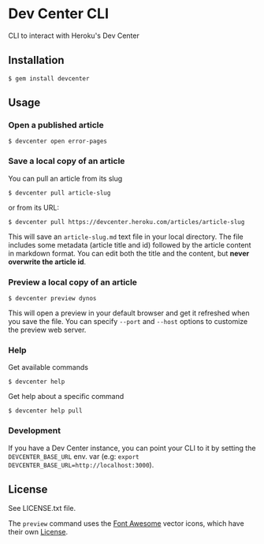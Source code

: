 # Dev Center CLI

CLI to interact with Heroku's Dev Center

## Installation

    $ gem install devcenter

## Usage

### Open a published article

    $ devcenter open error-pages

### Save a local copy of an article

You can pull an article from its slug

    $ devcenter pull article-slug

or from its URL:

    $ devcenter pull https://devcenter.heroku.com/articles/article-slug

This will save an `article-slug.md` text file in your local directory. The file includes some metadata (article title and id) followed by the article content in markdown format. You can edit both the title and the content, but **never overwrite the article id**.

### Preview a local copy of an article

    $ devcenter preview dynos

This will open a preview in your default browser and get it refreshed when you save the file. You can specify `--port` and `--host` options to customize the preview web server.

### Help

Get available commands

    $ devcenter help

Get help about a specific command

    $ devcenter help pull

### Development

If you have a Dev Center instance, you can point your CLI to it by setting the `DEVCENTER_BASE_URL` env. var (e.g: `export DEVCENTER_BASE_URL=http://localhost:3000`).

## License

See LICENSE.txt file.

The `preview` command uses the [Font Awesome](http://fontawesome.io/) vector icons, which have their own [License](https://github.com/FortAwesome/Font-Awesome#license).
